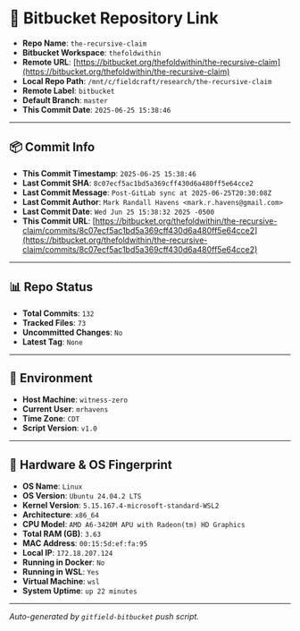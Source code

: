 # 🔗 Bitbucket Repository Link

- **Repo Name**: `the-recursive-claim`
- **Bitbucket Workspace**: `thefoldwithin`
- **Remote URL**: [https://bitbucket.org/thefoldwithin/the-recursive-claim](https://bitbucket.org/thefoldwithin/the-recursive-claim)
- **Local Repo Path**: `/mnt/c/fieldcraft/research/the-recursive-claim`
- **Remote Label**: `bitbucket`
- **Default Branch**: `master`
- **This Commit Date**: `2025-06-25 15:38:46`

---

## 📦 Commit Info

- **This Commit Timestamp**: `2025-06-25 15:38:46`
- **Last Commit SHA**: `8c07ecf5ac1bd5a369cff430d6a480ff5e64cce2`
- **Last Commit Message**: `Post-GitLab sync at 2025-06-25T20:30:08Z`
- **Last Commit Author**: `Mark Randall Havens <mark.r.havens@gmail.com>`
- **Last Commit Date**: `Wed Jun 25 15:38:32 2025 -0500`
- **This Commit URL**: [https://bitbucket.org/thefoldwithin/the-recursive-claim/commits/8c07ecf5ac1bd5a369cff430d6a480ff5e64cce2](https://bitbucket.org/thefoldwithin/the-recursive-claim/commits/8c07ecf5ac1bd5a369cff430d6a480ff5e64cce2)

---

## 📊 Repo Status

- **Total Commits**: `132`
- **Tracked Files**: `73`
- **Uncommitted Changes**: `No`
- **Latest Tag**: `None`

---

## 🧭 Environment

- **Host Machine**: `witness-zero`
- **Current User**: `mrhavens`
- **Time Zone**: `CDT`
- **Script Version**: `v1.0`

---

## 🧬 Hardware & OS Fingerprint

- **OS Name**: `Linux`
- **OS Version**: `Ubuntu 24.04.2 LTS`
- **Kernel Version**: `5.15.167.4-microsoft-standard-WSL2`
- **Architecture**: `x86_64`
- **CPU Model**: `AMD A6-3420M APU with Radeon(tm) HD Graphics`
- **Total RAM (GB)**: `3.63`
- **MAC Address**: `00:15:5d:ef:fa:95`
- **Local IP**: `172.18.207.124`
- **Running in Docker**: `No`
- **Running in WSL**: `Yes`
- **Virtual Machine**: `wsl`
- **System Uptime**: `up 22 minutes`

---

_Auto-generated by `gitfield-bitbucket` push script._
